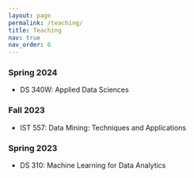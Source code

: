 ```yaml
---
layout: page
permalink: /teaching/
title: Teaching
nav: true
nav_order: 6
---
```


### Spring 2024
* DS 340W: Applied Data Sciences

### Fall 2023
* IST 557: Data Mining: Techniques and Applications

### Spring 2023
* DS 310: Machine Learning for Data Analytics
